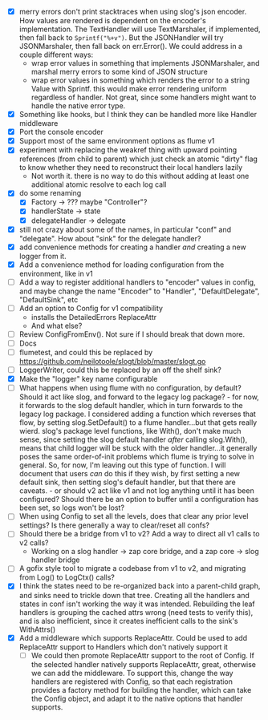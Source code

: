 - [x] merry errors don't print stacktraces when using slog's json encoder.  How values are rendered is dependent on 
  the encoder's implementation.  The TextHandler will use TextMarshaler, if implemented, then fall back to 
  `Sprintf("%+v")`.  But the JSONHandler will try JSONMarshaler, then fall back on err.Error().  We could address 
  in a couple different ways:
  - wrap error values in something that implements JSONMarshaler, and marshal merry errors to some kind of JSON
    structure
  - wrap error values in something which renders the error to a string Value with Sprintf.  this would make error 
    rendering uniform regardless of handler.  Not great, since some handlers might want to handle the native error type.
- [x] Something like hooks, but I think they can be handled more like Handler middleware
- [x] Port the console encoder
- [x] Support most of the same environment options as flume v1
- [x] experiment with replacing the weakref thing with upward pointing references (from child to parent) which just check an atomic "dirty" flag to know whether they need to reconstruct their local handlers lazily
  - Not worth it.  there is no way to do this without adding at least one additional atomic resolve to each log call
- [x] do some renaming
  - [x] Factory -> ??? maybe "Controller"?
  - [x] handlerState -> state
  - [x] delegateHandler -> delegate
- [x] still not crazy about some of the names, in particular "conf" and "delegate".  How about "sink" for the delegate handler?
- [x] add convenience methods for creating a handler *and* creating a new logger from it.
- [x] Add a convenience method for loading configuration from the environment, like in v1
- [ ] Add a way to register additional handlers to "encoder" values in config, and maybe change the name "Encoder" to "Handler", "DefaultDelegate", "DefaultSink", etc
- [ ] Add an option to Config for v1 compatibility
  - installs the DetailedErrors ReplaceAttr
  - And what else?
- [ ] Review ConfigFromEnv().  Not sure if I should break that down more.
- [ ] Docs
- [ ] flumetest, and could this be replaced by https://github.com/neilotoole/slogt/blob/master/slogt.go
- [ ] LoggerWriter, could this be replaced by an off the shelf sink?
- [x] Make the "logger" key name configurable
- [ ] What happens when using flume with no configuration, by default?  Should it act like slog, and forward to the legacy log package?
      - for now, it forwards to the slog default handler, which in turn forwards to the legacy log package.  I considered adding
        a function which reverses that flow, by setting slog.SetDefault() to a flume handler...but that gets really wierd.  slog's
        package level functions, like With(), don't make much sense, since setting the slog default handler *after* calling
        slog.With(), means that child logger will be stuck with the older handler...it generally poses the same order-of-init problems
        which flume is trying to solve in general.  So, for now, I'm leaving out this type of function.  I will document that users
        *can* do this if they wish, by first setting a new default sink, then setting slog's default handler, but that there are caveats.
      - or should v2 act like v1 and not log anything until it has been configured?  Should there be an option to buffer until a configuration
        has been set, so logs won't be lost?
- [ ] When using Config to set all the levels, does that clear any prior level settings?  Is there generally a way to clear/reset
      all confs?
- [ ] Should there be a bridge from v1 to v2?  Add a way to direct all v1 calls to v2 calls?
  - Working on a slog handler -> zap core bridge, and a zap core -> slog handler bridge
- [ ] A gofix style tool to migrate a codebase from v1 to v2, and migrating from Log() to LogCtx() calls?
- [x] I think the states need to be re-organized back into a parent-child graph, and sinks need to trickle down that tree.  Creating all the handlers and states in conf isn't working the way it was intended.  Rebuilding the leaf handlers is grouping the cached attrs wrong (need tests to verify this), and is also inefficient, since it creates inefficient calls to the sink's WithAttrs()
- [x] Add a middleware which supports ReplaceAttr.  Could be used to add ReplaceAttr support to Handlers which don't natively support it
  - [ ] We could then promote ReplaceAttr support to the root of Config.  If the selected handler natively supports ReplaceAttr, great, otherwise we can add the middleware.  To support this, change the way handlers are registered with Config, so that each registration provides a factory method for building the handler, which can take the Config object, and adapt it to the native options that handler supports.